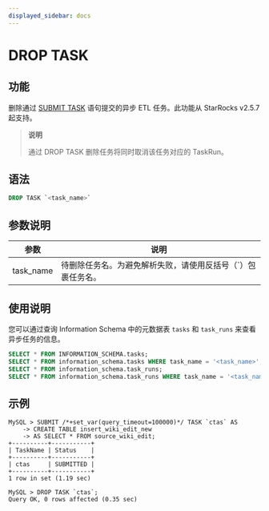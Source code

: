 ```yaml
---
displayed_sidebar: docs
---
```


# DROP TASK

## 功能

删除通过 [SUBMIT TASK](./SUBMIT_TASK.md) 语句提交的异步 ETL 任务。此功能从 StarRocks v2.5.7 起支持。

> **说明**
>
> 通过 DROP TASK 删除任务将同时取消该任务对应的 TaskRun。

## 语法

```SQL
DROP TASK `<task_name>`
```

## 参数说明

| **参数**  | **说明**       |
| --------- | -------------- |
| task_name | 待删除任务名。为避免解析失败，请使用反括号（`）包裹任务名。 |

## 使用说明

您可以通过查询 Information Schema 中的元数据表 `tasks` 和 `task_runs` 来查看异步任务的信息。

```SQL
SELECT * FROM INFORMATION_SCHEMA.tasks;
SELECT * FROM information_schema.tasks WHERE task_name = '<task_name>';
SELECT * FROM information_schema.task_runs;
SELECT * FROM information_schema.task_runs WHERE task_name = '<task_name>';
```

## 示例

```Plain
MySQL > SUBMIT /*+set_var(query_timeout=100000)*/ TASK `ctas` AS
    -> CREATE TABLE insert_wiki_edit_new
    -> AS SELECT * FROM source_wiki_edit;
+----------+-----------+
| TaskName | Status    |
+----------+-----------+
| ctas     | SUBMITTED |
+----------+-----------+
1 row in set (1.19 sec)

MySQL > DROP TASK `ctas`;
Query OK, 0 rows affected (0.35 sec)
```
